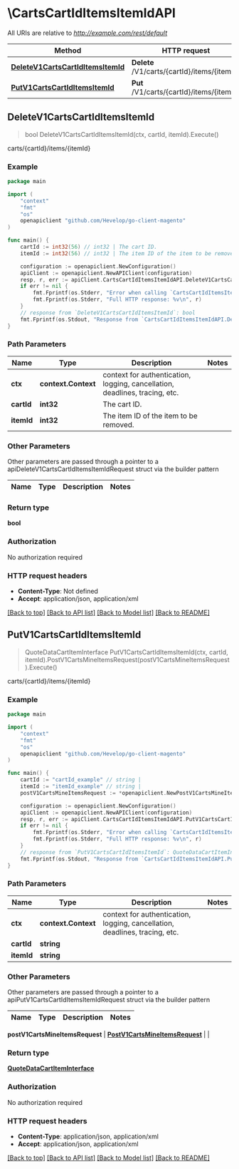 # \CartsCartIdItemsItemIdAPI

All URIs are relative to *http://example.com/rest/default*

Method | HTTP request | Description
------------- | ------------- | -------------
[**DeleteV1CartsCartIdItemsItemId**](CartsCartIdItemsItemIdAPI.md#DeleteV1CartsCartIdItemsItemId) | **Delete** /V1/carts/{cartId}/items/{itemId} | carts/{cartId}/items/{itemId}
[**PutV1CartsCartIdItemsItemId**](CartsCartIdItemsItemIdAPI.md#PutV1CartsCartIdItemsItemId) | **Put** /V1/carts/{cartId}/items/{itemId} | carts/{cartId}/items/{itemId}



## DeleteV1CartsCartIdItemsItemId

> bool DeleteV1CartsCartIdItemsItemId(ctx, cartId, itemId).Execute()

carts/{cartId}/items/{itemId}



### Example

```go
package main

import (
	"context"
	"fmt"
	"os"
	openapiclient "github.com/Hevelop/go-client-magento"
)

func main() {
	cartId := int32(56) // int32 | The cart ID.
	itemId := int32(56) // int32 | The item ID of the item to be removed.

	configuration := openapiclient.NewConfiguration()
	apiClient := openapiclient.NewAPIClient(configuration)
	resp, r, err := apiClient.CartsCartIdItemsItemIdAPI.DeleteV1CartsCartIdItemsItemId(context.Background(), cartId, itemId).Execute()
	if err != nil {
		fmt.Fprintf(os.Stderr, "Error when calling `CartsCartIdItemsItemIdAPI.DeleteV1CartsCartIdItemsItemId``: %v\n", err)
		fmt.Fprintf(os.Stderr, "Full HTTP response: %v\n", r)
	}
	// response from `DeleteV1CartsCartIdItemsItemId`: bool
	fmt.Fprintf(os.Stdout, "Response from `CartsCartIdItemsItemIdAPI.DeleteV1CartsCartIdItemsItemId`: %v\n", resp)
}
```

### Path Parameters


Name | Type | Description  | Notes
------------- | ------------- | ------------- | -------------
**ctx** | **context.Context** | context for authentication, logging, cancellation, deadlines, tracing, etc.
**cartId** | **int32** | The cart ID. | 
**itemId** | **int32** | The item ID of the item to be removed. | 

### Other Parameters

Other parameters are passed through a pointer to a apiDeleteV1CartsCartIdItemsItemIdRequest struct via the builder pattern


Name | Type | Description  | Notes
------------- | ------------- | ------------- | -------------



### Return type

**bool**

### Authorization

No authorization required

### HTTP request headers

- **Content-Type**: Not defined
- **Accept**: application/json, application/xml

[[Back to top]](#) [[Back to API list]](../README.md#documentation-for-api-endpoints)
[[Back to Model list]](../README.md#documentation-for-models)
[[Back to README]](../README.md)


## PutV1CartsCartIdItemsItemId

> QuoteDataCartItemInterface PutV1CartsCartIdItemsItemId(ctx, cartId, itemId).PostV1CartsMineItemsRequest(postV1CartsMineItemsRequest).Execute()

carts/{cartId}/items/{itemId}



### Example

```go
package main

import (
	"context"
	"fmt"
	"os"
	openapiclient "github.com/Hevelop/go-client-magento"
)

func main() {
	cartId := "cartId_example" // string | 
	itemId := "itemId_example" // string | 
	postV1CartsMineItemsRequest := *openapiclient.NewPostV1CartsMineItemsRequest(*openapiclient.NewQuoteDataCartItemInterface(float32(123), "QuoteId_example")) // PostV1CartsMineItemsRequest |  (optional)

	configuration := openapiclient.NewConfiguration()
	apiClient := openapiclient.NewAPIClient(configuration)
	resp, r, err := apiClient.CartsCartIdItemsItemIdAPI.PutV1CartsCartIdItemsItemId(context.Background(), cartId, itemId).PostV1CartsMineItemsRequest(postV1CartsMineItemsRequest).Execute()
	if err != nil {
		fmt.Fprintf(os.Stderr, "Error when calling `CartsCartIdItemsItemIdAPI.PutV1CartsCartIdItemsItemId``: %v\n", err)
		fmt.Fprintf(os.Stderr, "Full HTTP response: %v\n", r)
	}
	// response from `PutV1CartsCartIdItemsItemId`: QuoteDataCartItemInterface
	fmt.Fprintf(os.Stdout, "Response from `CartsCartIdItemsItemIdAPI.PutV1CartsCartIdItemsItemId`: %v\n", resp)
}
```

### Path Parameters


Name | Type | Description  | Notes
------------- | ------------- | ------------- | -------------
**ctx** | **context.Context** | context for authentication, logging, cancellation, deadlines, tracing, etc.
**cartId** | **string** |  | 
**itemId** | **string** |  | 

### Other Parameters

Other parameters are passed through a pointer to a apiPutV1CartsCartIdItemsItemIdRequest struct via the builder pattern


Name | Type | Description  | Notes
------------- | ------------- | ------------- | -------------


 **postV1CartsMineItemsRequest** | [**PostV1CartsMineItemsRequest**](PostV1CartsMineItemsRequest.md) |  | 

### Return type

[**QuoteDataCartItemInterface**](QuoteDataCartItemInterface.md)

### Authorization

No authorization required

### HTTP request headers

- **Content-Type**: application/json, application/xml
- **Accept**: application/json, application/xml

[[Back to top]](#) [[Back to API list]](../README.md#documentation-for-api-endpoints)
[[Back to Model list]](../README.md#documentation-for-models)
[[Back to README]](../README.md)

